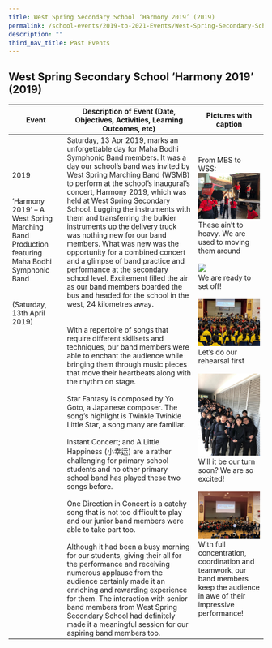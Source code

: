 ```yaml
---
title: West Spring Secondary School ‘Harmony 2019’ (2019)
permalink: /school-events/2019-to-2021-Events/West-Spring-Secondary-School-Harmony-2019/
description: ""
third_nav_title: Past Events
---
```

## West Spring Secondary School ‘Harmony 2019’ (2019)



| Event                                                                                                                                                                                                                                                                                                                      | Description of Event (Date, Objectives, Activities, Learning Outcomes, etc)                                                                                                                                                                                                                                                                                                                                                                                                                                                                                                                                                                                                                                                                                                                                                                                                                                                                                                                                                                                                                                                                                                                                                                                                                                                                                                                                                                                                                                                                                                                                                                                                                                                                                                                                  | Pictures with caption                                                                                                                                                                                                                                                                                                                                                              |
|----------------------------------------------------------------------------------------------------------------------------------------------------------------------------------------------------------------------------------------------------------------------------------------------------------------------------|--------------------------------------------------------------------------------------------------------------------------------------------------------------------------------------------------------------------------------------------------------------------------------------------------------------------------------------------------------------------------------------------------------------------------------------------------------------------------------------------------------------------------------------------------------------------------------------------------------------------------------------------------------------------------------------------------------------------------------------------------------------------------------------------------------------------------------------------------------------------------------------------------------------------------------------------------------------------------------------------------------------------------------------------------------------------------------------------------------------------------------------------------------------------------------------------------------------------------------------------------------------------------------------------------------------------------------------------------------------------------------------------------------------------------------------------------------------------------------------------------------------------------------------------------------------------------------------------------------------------------------------------------------------------------------------------------------------------------------------------------------------------------------------------------------------|------------------------------------------------------------------------------------------------------------------------------------------------------------------------------------------------------------------------------------------------------------------------------------------------------------------------------------------------------------------------------------|
| 2019<br><br> <br>‘Harmony 2019’ – A West Spring Marching Band Production featuring Maha Bodhi Symphonic Band<br> <br> <br>(Saturday, 13th April 2019)<br> <br> <br> <br> <br> <br> <br> <br> <br> <br> <br> <br> <br> <br> <br> <br> <br> <br> <br> <br> <br> <br> <br> <br> <br> <br> <br> <br> <br> <br> <br> <br> <br>  | Saturday, 13 Apr 2019, marks an unforgettable day for Maha Bodhi Symphonic Band members. It was a day our school’s band was invited by West Spring Marching Band (WSMB) to perform at the school’s inaugural’s concert, Harmony 2019, which was held at West Spring Secondary School.   Lugging the instruments with them and transferring the bulkier instruments up the delivery truck was nothing new for our band members. What was new was the opportunity for a combined concert and a glimpse of band practice and performance at the secondary school level. Excitement filled the air as our band members boarded the bus and headed for the school in the west, 24 kilometres away.<br><br> <br>With a repertoire of songs that require different skillsets and techniques, our band members were able to enchant the audience while bringing them through music pieces that move their heartbeats along with the rhythm on stage.<br> <br>Star Fantasy is composed by Yo Goto, a Japanese composer. The song’s highlight is Twinkle Twinkle Little Star, a song many are familiar.<br> <br>Instant Concert; and A Little Happiness (小幸运) are a rather challenging for primary school students and no other primary school band has played these two songs before.<br> <br>One Direction in Concert is a catchy song that is not too difficult to play and our junior band members were able to take part too.<br> <br>Although it had been a busy morning for our students, giving their all for the performance and receiving numerous applause from the audience certainly made it an enriching and rewarding experience for them. The interaction with senior band members from West Spring Secondary School had definitely made it a meaningful session for our aspiring band members too. | From MBS to WSS:<br>![](/images/loading.jpeg)<br>These ain’t to heavy. We are used to moving them around<br> <br>![](/mages/bus.jpeg)<br>We are ready to set off!<br> <br>![](/images/hall.jpeg)<br>Let’s do our rehearsal first<br> <br>![](/images/qq.jpeg)<br>          Will it be our turn soon? We are so excited!<br> <br>![](/images/band.jpeg)<br>With full concentration, coordination and teamwork, our band members keep the audience in awe of their impressive performance! |